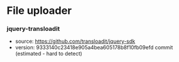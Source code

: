 # File uploader

### jquery-transloadit
* source: https://github.com/transloadit/jquery-sdk
* version: 9333140c23418e905a4bea605178b8f10fb09efd commit (estimated - hard to detect)
